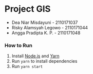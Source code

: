 # Project GIS

- Dea Niar Misdayuni - 2110171037
- Risky Alamsyah Legowo - 2110171044
- Angga Pradipta K. P. - 2110171048

### How to Run

1.  Install [Node.js](https://nodejs.org/en/) and [Yarn](https://yarnpkg.com/getting-started/install)
2.  Run `yarn` to install dependencies
3.  Run `yarn start`
